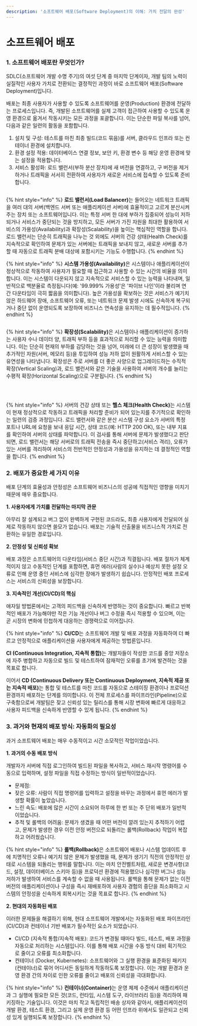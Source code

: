 ```yaml
---
description: '소프트웨어 배포(Software Deployment)의 이해: 가치 전달의 완성'
---
```


# 소프트웨어 배포

### 1. 소프트웨어 배포란 무엇인가?

SDLC(소프트웨어 개발 수명 주기)의 여섯 단계 중 마지막 단계이자, 개발 팀의 노력이 실질적인 사용자 가치로 전환되는 결정적인 과정이 바로 소프트웨어 배포(Software Deployment)입니다.

배포는 최종 사용자가 사용할 수 있도록 소프트웨어를 운영(Production) 환경에 전달하는 프로세스입니다. 즉, 개발된 소프트웨어를 실제 고객이 접근하여 사용할 수 있도록 운영 환경으로 옮겨서 작동시키는 모든 과정을 포괄합니다. 이는 단순한 파일 복사를 넘어, 다음과 같은 일련의 활동을 포함합니다.

1. 설치 및 구성: 테스트를 마친 최종 빌드(코드 묶음)를 서버, 클라우드 인프라 또는 컨테이너 환경에 설치합니다.
2. 환경 설정 적용: 데이터베이스 연결 정보, 보안 키, 환경 변수 등 해당 운영 환경에 맞는 설정을 적용합니다.
3. 서비스 활성화: 로드 밸런서(부하 분산 장치)에 새 버전을 연결하고, 구 버전을 제거하거나 트래픽을 서서히 전환하여 사용자가 새로운 서비스에 접속할 수 있도록 준비합니다.

<p align="center"><img src="../.gitbook/assets/로드밸런서.png" alt=""></p>

{% hint style="info" %}
**로드 밸런서(Load Balancer)**&#xB294; 들어오는 네트워크 트래픽을 여러 대의 서버(백엔드 서버 또는 애플리케이션 서버)에 효율적이고 고르게 분산시켜 주는 장치 또는 소프트웨어입니다. 이는 특정 서버 한 대에 부하가 집중되어 성능이 저하되거나 서비스가 중단되는 것을 방지하고, 모든 서버가 가진 자원을 최대한 활용하여 서비스의 가용성(Availability)과 확장성(Scalability)을 높이는 핵심적인 역할을 합니다. 로드 밸런서는 단순히 트래픽을 나누는 것 외에도 서버의 건강 상태(Health Check)를 지속적으로 확인하여 문제가 있는 서버에는 트래픽을 보내지 않고, 새로운 서버를 추가할 때 자동으로 트래픽 분배 대상에 포함시키는 기능도 수행합니다.
{% endhint %}

{% hint style="info" %}
**시스템 가용성(Availability)**&#xC740; 시스템이나 애플리케이션이 정상적으로 작동하여 사용자가 필요할 때 접근하고 사용할 수 있는 시간의 비율을 의미합니다. 이는 시스템이 다운되지 않고 지속적으로 서비스할 수 있는 능력을 나타내며, 일반적으로 백분율로 측정됩니다(예: '99.999% 가용성'은 '파이브 나인'이라 불리며 연간 다운타임이 극히 짧음을 의미합니다). 높은 가용성을 확보하는 것은 서비스가 예기치 않은 하드웨어 장애, 소프트웨어 오류, 또는 네트워크 문제 발생 시에도 신속하게 복구되거나 중단 없이 운영되도록 보장하여 비즈니스 연속성을 유지하는 데 필수적입니다.
{% endhint %}



<p align="center"><img src="../.gitbook/assets/수직확장.png" alt=""><img src="../.gitbook/assets/수평확장.png" alt=""></p>

{% hint style="info" %}
**확장성(Scalability)**&#xC740; 시스템이나 애플리케이션이 증가하는 사용자 수나 데이터 양, 트래픽 부하 등을 효과적으로 처리할 수 있는 능력을 의미합니다. 이는 단순히 현재의 부하를 감당하는 것을 넘어, 미래에 더 큰 성장이 발생했을 때 추가적인 자원(서버, 메모리 등)을 투입하여 성능 저하 없이 원활하게 서비스할 수 있는 유연성을 나타냅니다. 확장성은 주로 서버를 더 좋은 사양으로 업그레이드하는 수직적 확장(Vertical Scaling)과, 로드 밸런서와 같은 기술을 사용하여 서버의 개수를 늘리는 수평적 확장(Horizontal Scaling)으로 구분됩니다.
{% endhint %}

<p align="center"><br></p>

<p align="center"><img src="../.gitbook/assets/health-check.png" alt=""></p>

{% hint style="info" %}
서버의 건강 상태 또는 **헬스 체크(Health Check)**&#xB294; 시스템이 현재 정상적으로 작동하고 트래픽을 처리할 준비가 되어 있는지를 주기적으로 확인하는 일련의 검증 과정입니다. 로드 밸런서와 같은 분산 시스템 구성 요소가 서버의 특정 포트나 URL에 요청을 보내 응답 시간, 상태 코드(예: HTTP 200 OK), 또는 내부 지표를 확인하여 서버의 상태를 파악합니다. 이 검사를 통해 서버에 문제가 발생했다고 판단되면, 로드 밸런서는 해당 서버로의 트래픽 전송을 즉시 중단하고(서비스 격리), 오류가 있는 서버를 격리하여 서비스의 전반적인 안정성과 가용성을 유지하는 데 결정적인 역할을 합니다.
{% endhint %}

### 2. 배포가 중요한 세 가지 이유

배포 단계의 효율성과 안정성은 소프트웨어 비즈니스의 성공에 직접적인 영향을 미치기 때문에 매우 중요합니다.

**1. 사용자에게 가치를 전달하는 마지막 관문**

아무리 잘 설계되고 버그 없이 완벽하게 구현된 코드라도, 최종 사용자에게 전달되어 실제로 작동하지 않으면 쓸모가 없습니다. 배포는 기술적 산출물을 비즈니스적 가치로 전환하는 유일한 경로입니다.

**2. 안정성 및 신뢰성 확보**

배포 과정은 소프트웨어의 다운타임(서비스 중단 시간)과 직결됩니다. 배포 절차가 체계적이지 않고 수동적인 단계를 포함하면, 휴먼 에러(사람의 실수)나 예상치 못한 설정 오류로 인해 운영 중인 서비스에 심각한 장애가 발생하기 쉽습니다. 안정적인 배포 프로세스는 서비스의 신뢰성을 보장합니다.

**3. 지속적인 개선(CI/CD)의 핵심**

애자일 방법론에서는 고객의 피드백을 신속하게 반영하는 것이 중요합니다. 빠르고 반복적인 배포가 가능해야만 작은 기능 개선이나 버그 수정을 즉시 적용할 수 있으며, 이는 곧 시장의 변화에 민첩하게 대응하는 경쟁력으로 이어집니다.

{% hint style="info" %}
**CI/CD**는 소프트웨어 개발 및 배포 과정을 자동화하여 더 빠르고 안정적으로 애플리케이션을 사용자에게 제공하는 방법론입니다.&#x20;

**CI (Continuous Integration, 지속적 통합)**&#xB294; 개발자들이 작성한 코드를 중앙 저장소에 자주 병합하고 자동으로 빌드 및 테스트하여 잠재적인 오류를 초기에 발견하는 것을 목표로 합니다.&#x20;

이어서 **CD (Continuous Delivery 또는 Continuous Deployment, 지속적 제공 또는 지속적 배포)**&#xB294; 통합 및 테스트를 마친 코드를 자동으로 스테이징 환경이나 프로덕션 환경까지 배포하는 단계를 의미합니다. 이 전체 프로세스를 파이프라인(Pipeline)으로 구축함으로써 개발팀은 잦고 신뢰성 있는 릴리스를 통해 시장 변화에 빠르게 대응하고 사용자 피드백을 신속하게 반영할 수 있게 됩니다.
{% endhint %}

### 3. 과거와 현재의 배포 방식: 자동화의 필요성

과거 소프트웨어 배포는 매우 수동적이고 시간 소모적인 작업이었습니다.

**1. 과거의 수동 배포 방식**

개발자가 서버에 직접 로그인하여 빌드된 파일을 복사하고, 서비스 재시작 명령어를 수동으로 입력하며, 설정 파일을 직접 수정하는 방식이 일반적이었습니다.

* 문제점:
* 잦은 오류: 사람이 직접 명령어를 입력하고 설정을 바꾸는 과정에서 휴먼 에러가 발생할 확률이 높았습니다.
* 느린 속도: 배포에 많은 시간이 소요되어 하루에 한 번 또는 주 단위 배포가 일반적이었습니다.
* 추적 및 롤백의 어려움: 문제가 생겼을 때 어떤 버전이 깔려 있는지 추적하기 어렵고, 문제가 발생한 경우 이전 안정 버전으로 되돌리는 롤백(Rollback) 작업이 복잡하고 어려웠습니다.

{% hint style="info" %}
**롤백(Rollback)**&#xC740; 소프트웨어 배포나 시스템 업데이트 후에 치명적인 오류나 예기치 않은 문제가 발생했을 때, 문제가 생기기 직전의 안정적인 상태로 시스템을 되돌리는 행위를 말합니다. 이는 마치 안전벨트처럼, 새로운 변경사항(코드, 설정, 데이터베이스 스키마 등)을 프로덕션 환경에 적용했으나 심각한 버그나 성능 저하가 발생하여 서비스를 계속할 수 없을 때 사용됩니다. 롤백을 통해 문제가 없는 이전 버전의 애플리케이션이나 구성을 즉시 재배포하여 사용자 경험의 중단을 최소화하고 시스템의 안정성을 신속하게 회복시키는 것을 목표로 합니다.
{% endhint %}

**2. 현대의 자동화된 배포**

이러한 문제들을 해결하기 위해, 현대 소프트웨어 개발에서는 자동화된 배포 파이프라인(CI/CD)과 컨테이너 기반 배포가 필수적인 요소가 되었습니다.

* CI/CD (지속적 통합/지속적 배포): 코드가 변경될 때마다 빌드, 테스트, 배포 과정을 자동으로 처리하는 시스템입니다. 이를 통해 배포 시간을 수동 방식 대비 획기적으로 줄이고 오류를 최소화합니다.
* 컨테이너 (Docker, Kubernetes): 소프트웨어와 그 실행 환경을 표준화된 패키지(컨테이너)로 묶어 어디서든 동일하게 작동하도록 보장합니다. 이는 개발 환경과 운영 환경 간의 차이로 인한 오류를 줄이고 배포의 신뢰성을 극대화합니다.

{% hint style="info" %}
**컨테이너(Container)**&#xB294; 운영 체제 수준에서 애플리케이션과 그 실행에 필요한 모든 것(코드, 런타임, 시스템 도구, 라이브러리 등)을 격리하여 패키징하는 기술입니다. 이것은 마치 작고 독립적인 배송 상자와 같아서, 애플리케이션이 개발 환경, 테스트 환경, 그리고 실제 운영 환경 등 어떤 인프라 위에서도 일관되고 신뢰성 있게 실행되도록 보장합니다.
{% endhint %}
